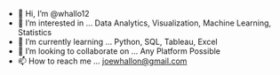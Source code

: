 - 👋 Hi, I’m @whallo12
- 👀 I’m interested in ... Data Analytics, Visualization, Machine Learning, Statistics 
- 🌱 I’m currently learning ... Python, SQL, Tableau, Excel
- 💞️ I’m looking to collaborate on ... Any Platform Possible
- 📫 How to reach me ... joewhallon@gmail.com

<!---
whallo12/whallo12 is a ✨ special ✨ repository because its `README.md` (this file) appears on your GitHub profile.
You can click the Preview link to take a look at your changes.
--->
